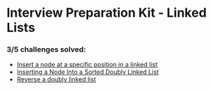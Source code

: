 # Interview Preparation Kit - Linked Lists 

### **3/5** challenges solved:

* [Insert a node at a specific position in a linked list](insert-a-node-at-a-specific-position-in-a-linked-list)
* [Inserting a Node Into a Sorted Doubly Linked List](insert-a-node-into-a-sorted-doubly-linked-list)
* [Reverse a doubly linked list](reverse-a-doubly-linked-list)